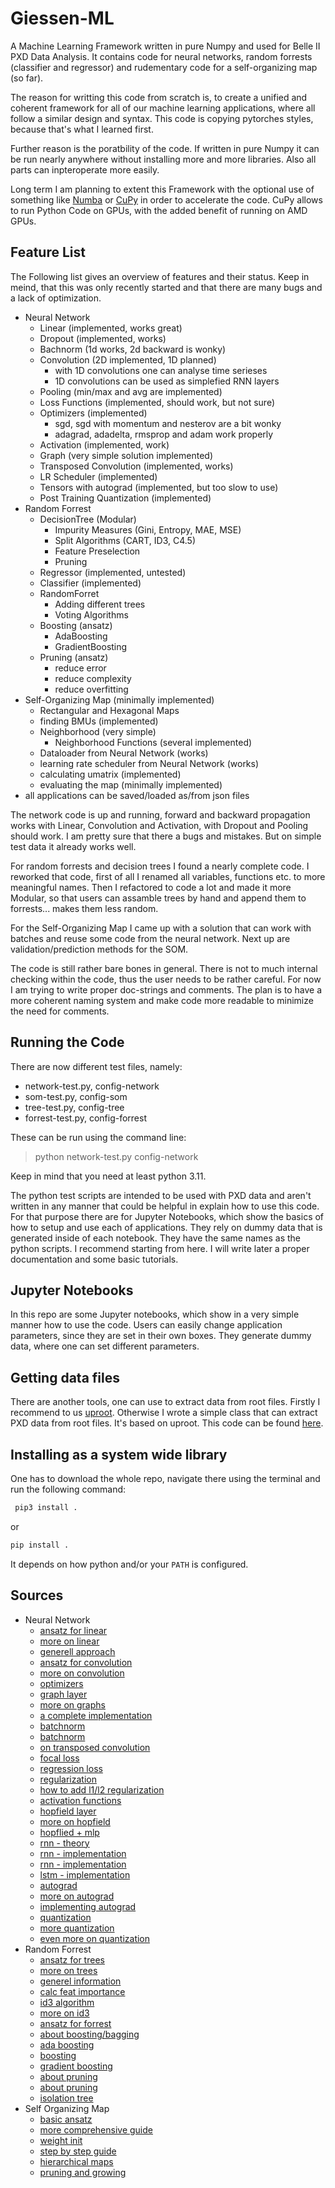 # Giessen-ML

A Machine Learning Framework written in pure Numpy and used for Belle II PXD Data Analysis. It contains code for neural networks, random forrests (classifier and regressor) and rudementary code for a self-organizing map (so far).

The reason for writting this code from scratch is, to create a unified and coherent framework for all of our machine learning applications, where all follow a similar design and syntax. This code is copying pytorches styles, because that's what I learned first.

Further reason is the poratbility of the code. If written in pure Numpy it can be run nearly anywhere without installing more and more libraries. Also all parts can inpteroperate more easily.

Long term I am planning to extent this Framework with the optional use of something like [Numba](https://numba.pydata.org) or [CuPy](https://cupy.dev) in order to accelerate the code. CuPy allows to run Python Code on GPUs, with the added benefit of running on AMD GPUs.

## Feature List

The Following list gives an overview of features and their status. Keep in meind, that this was only recently started and that there are many bugs and a lack of optimization.

- Neural Network
  - Linear (implemented, works great)
  - Dropout (implemented, works)
  - Bachnorm (1d works, 2d backward is wonky)
  - Convolution (2D implemented, 1D planned)
    - with 1D convolutions one can analyse time serieses
    - 1D convolutions can be used as simplefied RNN layers
  - Pooling (min/max and avg are implemented)
  - Loss Functions (implemented, should work, but not sure)
  - Optimizers (implemented)
    - sgd, sgd with momentum and nesterov are a bit wonky
    - adagrad, adadelta, rmsprop and adam work properly
  - Activation (implemented, work)
  - Graph (very simple solution implemented)
  - Transposed Convolution (implemented, works)
  - LR Scheduler (implemented)
  - Tensors with autograd (implemented, but too slow to use)
  - Post Training Quantization (implemented)
- Random Forrest
  - DecisionTree (Modular)
    - Impurity Measures (Gini, Entropy, MAE, MSE)
    - Split Algorithms (CART, ID3, C4.5)
    - Feature Preselection
    - Pruning
  - Regressor (implemented, untested)
  - Classifier (implemented)
  - RandomForret
    - Adding different trees
    - Voting Algorithms
  - Boosting (ansatz)
    - AdaBoosting
    - GradientBoosting
  - Pruning (ansatz)
    - reduce error
    - reduce complexity
    - reduce overfitting
- Self-Organizing Map (minimally implemented)
  - Rectangular and Hexagonal Maps
  - finding BMUs (implemented)
  - Neighborhood (very simple)
    - Neighborhood Functions (several implemented)
  - Dataloader from Neural Network (works)
  - learning rate scheduler from Neural Network (works)
  - calculating umatrix (implemented)
  - evaluating the map (minimally implemented)
- all applications can be saved/loaded as/from json files

The network code is up and running, forward and backward propagation works with Linear, Convolution and Activation, with Dropout and Pooling should work. I am pretty sure that there a bugs and mistakes. But on simple test data it already works well.

For random forrests and decision trees I found a nearly complete code. I reworked that code, first of all I renamed all variables, functions etc. to more meaningful names.
Then I refactored to code a lot and made it more Modular, so that users can assamble trees by hand and append them to forrests... makes them less random.

For the Self-Organizing Map I came up with a solution that can work with batches and reuse some code from the neural network. Next up are validation/prediction methods for the SOM.

The code is still rather bare bones in general. There is not to much internal checking within the code, thus the user needs to be rather careful.
For now I am trying to write proper doc-strings and comments. The plan is to have a more coherent naming system and make code more readable to minimize the need for comments.

## Running the Code

There are now different test files, namely:

- network-test.py, config-network
- som-test.py, config-som
- tree-test.py, config-tree
- forrest-test.py, config-forrest

These can be run using the command line:

> python network-test.py config-network

Keep in mind that you need at least python 3.11.

The python test scripts are intended to be used with PXD data and aren't written in any manner that could be helpful in explain how to use this code.
For that purpose there are for Jupyter Notebooks, which show the basics of how to setup and use each of applications.
They rely on dummy data that is generated inside of each notebook.
They have the same names as the python scripts. I recommend starting from here.
I will write later a proper documentation and some basic tutorials.

## Jupyter Notebooks

In this repo are some Jupyter notebooks, which show in a very simple manner how to use the code.
Users can easily change application parameters, since they are set in their own boxes.
They generate dummy data, where one can set different parameters.

## Getting data files

There are another tools, one can use to extract data from root files. Firstly I recommend to us [uproot](https://github.com/scikit-hep/uproot5).
Otherwise I wrote a simple class that can extract PXD data from root files. It's based on uproot. This code can be found [here](https://gitlab.ub.uni-giessen.de/gc2052/fromroot).

## Installing as a system wide library

One has to download the whole repo, navigate there using the terminal and run the following command:

```zsh
 pip3 install .
```

or

```zsh
pip install .
```

It depends on how python and/or your `PATH` is configured.

## Sources

- Neural Network
  - [ansatz for linear](https://towardsdatascience.com/math-neural-network-from-scratch-in-python-d6da9f29ce65)
  - [more on linear](https://towardsdatascience.com/creating-neural-networks-from-scratch-in-python-6f02b5dd911)
  - [generell approach](https://papers-100-lines.medium.com/neural-network-from-scratch-in-100-lines-of-python-code-dd78e20f8796)
  - [ansatz for convolution](https://blog.ca.meron.dev/Vectorized-CNN/)
  - [more on convolution](https://medium.com/analytics-vidhya/implementing-convolution-without-for-loops-in-numpy-ce111322a7cd)
  - [optimizers](https://towardsdatascience.com/neural-network-optimizers-from-scratch-in-python-af76ee087aab)
  - [graph layer](https://github.com/satrialoka/gnn-from-scratch)
  - [more on graphs](https://theaisummer.com/graph-convolutional-networks/)
  - [a complete implementation](https://github.com/Nico-Curti/NumPyNet)
  - [batchnorm](https://github.com/renan-cunha/BatchNormalization)
  - [batchnorm](https://towardsdatascience.com/implementing-batch-normalization-in-python-a044b0369567)
  - [on transposed convolution](https://towardsdatascience.com/what-are-transposed-convolutions-2d43ac1a0771)
  - [focal loss](https://towardsdatascience.com/focal-loss-a-better-alternative-for-cross-entropy-1d073d92d075)
  - [regression loss](https://datamonje.com/regression-loss-functions/)
  - [regularization](http://www.chioka.in/differences-between-l1-and-l2-as-loss-function-and-regularization/)
  - [how to add l1/l2 regularization](https://androidkt.com/how-to-add-l1-l2-regularization-in-pytorch-loss-function/)
  - [activation functions](https://towardsdatascience.com/creating-neural-networks-from-scratch-in-python-6f02b5dd911)
  - [hopfield layer](https://ml-jku.github.io/hopfield-layers/)
  - [more on hopfield](https://github.com/takyamamoto/Hopfield-Network/blob/master/network.py)
  - [hopflied + mlp](https://link.springer.com/chapter/10.1007/3-540-44868-3_22)
  - [rnn - theory](https://www.freecodecamp.org/news/the-ultimate-guide-to-recurrent-neural-networks-in-python/)
  - [rnn - implementation](https://towardsdatascience.com/recurrent-neural-networks-rnns-3f06d7653a85)
  - [rnn - implementation](https://medium.com/@VersuS_/coding-a-recurrent-neural-network-rnn-from-scratch-using-pytorch-a6c9fc8ed4a7)
  - [lstm - implementation](https://towardsdatascience.com/building-a-lstm-by-hand-on-pytorch-59c02a4ec091)
  - [autograd](https://www.robots.ox.ac.uk/~tvg/publications/talks/autodiff.pdf)
  - [more on autograd](https://www.cs.toronto.edu/~rgrosse/courses/csc321_2018/slides/lec10.pdf)
  - [implementing autograd](https://learnml.today/making-backpropagation-autograd-mnist-classifier-from-scratch-in-Python-5)
  - [quantization](https://arxiv.org/abs/2106.08295)
  - [more quantization](https://intellabs.github.io/distiller/algo_quantization.html)
  - [even more on quantization](https://yyang768osu.github.io/blog/2022/neural-network-quantization/)
- Random Forrest
  - [ansatz for trees](https://insidelearningmachines.com/build-a-decision-tree-in-python/)
  - [more on trees](https://blog.mattbowers.dev/decision-tree-from-scratch)
  - [generel information](https://www.displayr.com/machine-learning-pruning-decision-trees/)
  - [calc feat importance](https://medium.com/data-science-in-your-pocket/how-feature-importance-is-calculated-in-decision-trees-with-example-699dc13fc078)
  - [id3 algorithm](https://towardsdatascience.com/id3-decision-tree-classifier-from-scratch-in-python-b38ef145fd90)
  - [more on id3](https://medium.com/geekculture/step-by-step-decision-tree-id3-algorithm-from-scratch-in-python-no-fancy-library-4822bbfdd88f)
  - [ansatz for forrest](https://insidelearningmachines.com/build-a-random-forest-in-python/)
  - [about boosting/bagging](https://blog.mlreview.com/gradient-boosting-from-scratch-1e317ae4587d)
  - [ada boosting](https://www.analyticsvidhya.com/blog/2021/09/adaboost-algorithm-a-complete-guide-for-beginners/)
  - [boosting](https://towardsdatascience.com/basic-ensemble-learning-random-forest-adaboost-gradient-boosting-step-by-step-explained-95d49d1e2725)
  - [gradient boosting](https://www.machinelearningplus.com/machine-learning/gradient-boosting/)
  - [about pruning](https://12ft.io/proxy?q=https%3A%2F%2Ftowardsdatascience.com%2Fbuild-better-decision-trees-with-pruning-8f467e73b107)
  - [about pruning](https://towardsdatascience.com/build-better-decision-trees-with-pruning-8f467e73b107)
  - [isolation tree](https://towardsdatascience.com/isolation-forest-from-scratch-e7e5978e6f4c)
- Self Organizing Map
  - [basic ansatz](https://stackabuse.com/self-organizing-maps-theory-and-implementation-in-python-with-numpy/)
  - [more comprehensive guide](https://www.superdatascience.com/blogs/the-ultimate-guide-to-self-organizing-maps-soms)
  - [weight init](https://arxiv.org/pdf/1210.5873.pdf)
  - [step by step guide](https://towardsdatascience.com/understanding-self-organising-map-neural-network-with-python-code-7a77f501e985)
  - [hierarchical maps](https://ieeexplore.ieee.org/document/1058070)
  - [pruning and growing](https://www.hindawi.com/journals/jhe/2022/9972406/)
